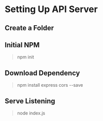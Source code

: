 # Setting Up API Server

## Create a Folder

## Initial NPM

> npm init

## Download Dependency

> npm install express cors --save

## Serve Listening

> node index.js
